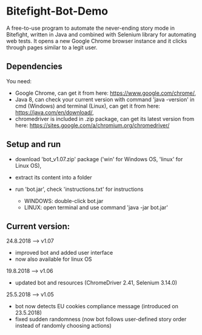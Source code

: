 # Bitefight-Bot-Demo
A free-to-use program to automate the never-ending story mode in Bitefight, written in Java and combined with Selenium library for automating web tests.
It opens a new Google Chrome browser instance and it clicks through pages similar to a legit user.

## Dependencies
You need:
- Google Chrome, can get it from here: https://www.google.com/chrome/,
- Java 8, can check your current version with command 'java -version' in cmd (Windows) and terminal (Linux), can get it from here: https://java.com/en/download/,
- chromedriver is included in .zip package, can get its latest version from here: https://sites.google.com/a/chromium.org/chromedriver/

## Setup and run 
- download 'bot_v1.07.zip' package ('win' for Windows OS, 'linux' for Linux OS), 
- extract its content into a folder
- run 'bot.jar', check 'instructions.txt' for instructions
  
  * WINDOWS: double-click bot.jar
  * LINUX: open terminal and use command 'java -jar bot.jar'


## Current version:
24.8.2018 --> v1.07
* improved bot and added user interface
* now also available for linux OS

19.8.2018 --> v1.06
* updated bot and resources (ChromeDriver 2.41, Selenium 3.14.0)

25.5.2018 --> v1.05
* bot now detects EU cookies compliance message (introduced on 23.5.2018)
* fixed sudden randomness (now bot follows user-defined story order instead of randomly choosing actions)
